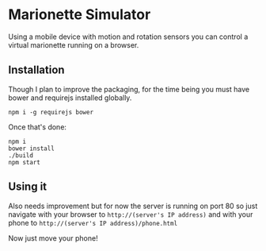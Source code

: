 # Marionette Simulator

Using a mobile device with motion and rotation sensors you can control a virtual marionette running on a browser.

## Installation

Though I plan to improve the packaging, for the time being you must have bower and requirejs installed globally.

```
npm i -g requirejs bower
```

Once that's done:

```
npm i
bower install
./build
npm start
```

## Using it

Also needs improvement but for now the server is running on port 80 so just navigate with your browser to `http://(server's IP address)` and with your phone to `http://(server's IP address)/phone.html`

Now just move your phone!

